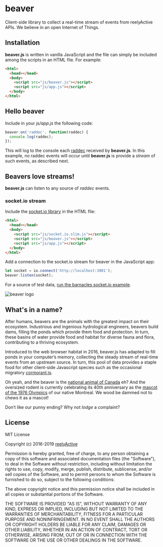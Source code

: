 beaver
======

Client-side library to collect a real-time stream of events from reelyActive APIs.  We believe in an open Internet of Things.


Installation
------------

__beaver.js__ is written in vanilla JavaScript and the file can simply be included among the scripts in an HTML file.  For example:

```html
<html>
  <head></head>
  <body>
    <script src="js/beaver.js"></script>
    <script src="js/app.js"></script>
  </body>
</html>
```
 

Hello beaver
------------

Include in your _js/app.js_ the following code:

```javascript
beaver.on('raddec', function(raddec) {
  console.log(raddec);
});
```

This will log to the console each [raddec](https://github.com/reelyactive/raddec) received by __beaver.js__.  In this example, no raddec events will occur until __beaver.js__ is provide a _stream_ of such events, as described next.



Beavers love streams!
---------------------

__beaver.js__ can listen to any source of _raddec_ events.

### socket.io stream

Include the [socket.io library](https://socket.io/) in the HTML file:

```html
<html>
  <head></head>
  <body>
    <script src="js/socket.io.slim.js"></script>
    <script src="js/beaver.js"></script>
    <script src="js/app.js"></script>
  </body>
</html>
```

Add a connection to the socket.io stream for beaver in the JavaScript app:

```javascript
let socket = io.connect('http://localhost:3001');
beaver.listen(socket);
```

For a source of test data, [run the barnacles socket.io example](https://github.com/reelyactive/barnacles/#example-socketio-push-api).


![beaver logo](https://reelyactive.github.io/beaver/images/beaver-bubble.png)


What's in a name?
-----------------

After humans, beavers are the animals with the greatest impact on their ecosystem.  Industrious and ingenious hydrological engineers, beavers build dams, filling the ponds which provide them food and protection.  In turn, these basins of water provide food and habitat for diverse fauna and flora, contributing to a thriving ecosystem.

Introduced to the web browser habitat in 2016, beaver.js has adapted to fill ponds in your computer’s memory, collecting the steady stream of real-time events from an upstream source.  In turn, this pool of data provides a staple food for other client-side Javascript species such as the occasional migratory [cormorant.js](https://github.com/reelyactive/cormorant).

Oh yeah, and the beaver is the [national animal of Canada](https://en.wikipedia.org/wiki/National_symbols_of_Canada) eh?  And the oversized rodent is currently celebrating its 40th anniversary as the [mascot of the 1976 Olympics](https://en.wikipedia.org/wiki/Amik) of our native Montreal.  We wood be dammed not to chews it as a mascot!

Don’t like our punny ending?  Why not _lodge_ a complaint?


License
-------

MIT License

Copyright (c) 2016-2019 [reelyActive](https://www.reelyactive.com)

Permission is hereby granted, free of charge, to any person obtaining a copy of this software and associated documentation files (the "Software"), to deal in the Software without restriction, including without limitation the rights to use, copy, modify, merge, publish, distribute, sublicense, and/or sell copies of the Software, and to permit persons to whom the Software is furnished to do so, subject to the following conditions:

The above copyright notice and this permission notice shall be included in all copies or substantial portions of the Software.

THE SOFTWARE IS PROVIDED "AS IS", WITHOUT WARRANTY OF ANY KIND, EXPRESS OR
IMPLIED, INCLUDING BUT NOT LIMITED TO THE WARRANTIES OF MERCHANTABILITY,
FITNESS FOR A PARTICULAR PURPOSE AND NONINFRINGEMENT. IN NO EVENT SHALL THE
AUTHORS OR COPYRIGHT HOLDERS BE LIABLE FOR ANY CLAIM, DAMAGES OR OTHER
LIABILITY, WHETHER IN AN ACTION OF CONTRACT, TORT OR OTHERWISE, ARISING FROM,
OUT OF OR IN CONNECTION WITH THE SOFTWARE OR THE USE OR OTHER DEALINGS IN
THE SOFTWARE.
